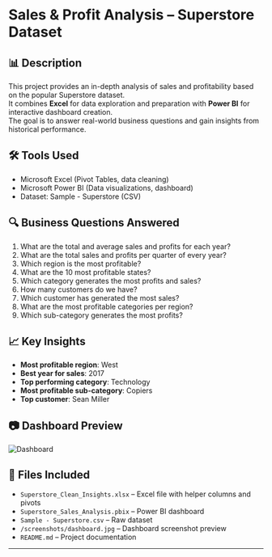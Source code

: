 
# Sales & Profit Analysis – Superstore Dataset

## 📊 Description

This project provides an in-depth analysis of sales and profitability based on the popular Superstore dataset.  
It combines **Excel** for data exploration and preparation with **Power BI** for interactive dashboard creation.  
The goal is to answer real-world business questions and gain insights from historical performance.

## 🛠️ Tools Used
- Microsoft Excel (Pivot Tables, data cleaning)
- Microsoft Power BI (Data visualizations, dashboard)
- Dataset: Sample - Superstore (CSV)

## 🔍 Business Questions Answered

1. What are the total and average sales and profits for each year?
2. What are the total sales and profits per quarter of every year?
3. Which region is the most profitable?
4. What are the 10 most profitable states?
5. Which category generates the most profits and sales?
6. How many customers do we have?
7. Which customer has generated the most sales?
8. What are the most profitable categories per region?
9. Which sub-category generates the most profits?

## 📈 Key Insights
- **Most profitable region**: West
- **Best year for sales**: 2017
- **Top performing category**: Technology
- **Most profitable sub-category**: Copiers
- **Top customer**: Sean Miller

## 📷 Dashboard Preview

![Dashboard](./screenshots/dashboard.jpg)

## 📂 Files Included
- `Superstore_Clean_Insights.xlsx` – Excel file with helper columns and pivots
- `Superstore_Sales_Analysis.pbix` – Power BI dashboard
- `Sample - Superstore.csv` – Raw dataset
- `/screenshots/dashboard.jpg` – Dashboard screenshot preview
- `README.md` – Project documentation

---
